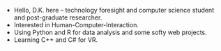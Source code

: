- Hello, D.K. here – technology foresight and computer science student and post-graduate researcher. 
- Interested in Human-Computer-Interaction. 
- Using Python and R for data analysis and some softy web projects. 
- Learning C++ and C# for VR.

<!---
koizachek/koizachek is a ✨ special ✨ repository because its `README.md` (this file) appears on your GitHub profile.
You can click the Preview link to take a look at your changes.
--->
